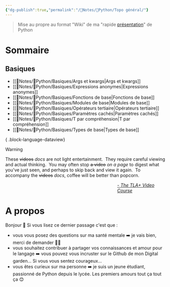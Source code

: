 ```yaml
---
{"dg-publish":true,"permalink":"/📝Notes/🐍Python/Topo général/"}
---
```


> Mise au propre au format "Wiki" de ma "rapide [présentation](https://cdn.discordapp.com/attachments/1199799981985505401/1199800216799420608/Python.pdf?ex=65df8b86&is=65cd1686&hm=782d635fb0f107561c6bf50fe59870e471819cd4420733892515726c51326b80&)" de Python
# Sommaire
## Basiques
- [[📝Notes/🐍Python/Basiques/Args et kwargs\|Args et kwargs]]
- [[📝Notes/🐍Python/Basiques/Expressions anonymes\|Expressions anonymes]]
- [[📝Notes/🐍Python/Basiques/Fonctions de base\|Fonctions de base]]
- [[📝Notes/🐍Python/Basiques/Modules de base\|Modules de base]]
- [[📝Notes/🐍Python/Basiques/Opérateurs tertiaire\|Opérateurs tertiaire]]
- [[📝Notes/🐍Python/Basiques/Paramètres cachés\|Paramètres cachés]]
- [[📝Notes/🐍Python/Basiques/T par compréhension\|T par compréhension]]
- [[📝Notes/🐍Python/Basiques/Types de base\|Types de base]]

{ .block-language-dataview}


> [!WARNING]
> These ~~videos~~ *docs* are not light entertainment.  They require careful viewing and actual thinking.  You may often stop ~~a video~~ *on a page* to digest what you've just seen, and perhaps to skip back and view it again.  To accompany the ~~videos~~ *docs*, coffee will be better than popcorn.
> <div style="margin-left:70%"><a href="https://lamport.azurewebsites.net/video/videos.html">- <i>The TLA+ Video Course</i></a></div>


# A propos
Bonjour 👋 Si vous lisez ce dernier passage c'est que :
- vous vous posez des questions sur ma santé mentale
	 ➡️ je vais bien, merci de demander 🤟🥰
- vous souhaitez contribuer à partager vos connaissances et amour pour le langage
	 ➡️ vous pouvez vous incruster sur le Github de mon Digital garden... Si vous vous sentez courageux...
- vous êtes curieux sur ma personne
	 ➡️ je suis un jeune étudiant, passionné de Python depuis le lycée. Les premiers amours tout ça tout ça 😊
